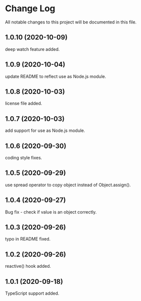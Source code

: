 # Change Log

All notable changes to this project will be documented in this file.

## 1.0.10 (2020-10-09)

deep watch feature added.

## 1.0.9 (2020-10-04)

update README to reflect use as Node.js module.

## 1.0.8 (2020-10-03)

license file added.

## 1.0.7 (2020-10-03)

add support for use as Node.js module.

## 1.0.6 (2020-09-30)

coding style fixes.

## 1.0.5 (2020-09-29)

use spread operator to copy object instead of Object.assign().

## 1.0.4 (2020-09-27)

Bug fix - check if value is an object correctly.

## 1.0.3 (2020-09-26)

typo in README fixed.

## 1.0.2 (2020-09-26)

reactive() hook added.

## 1.0.1 (2020-09-18)

TypeScript support added.